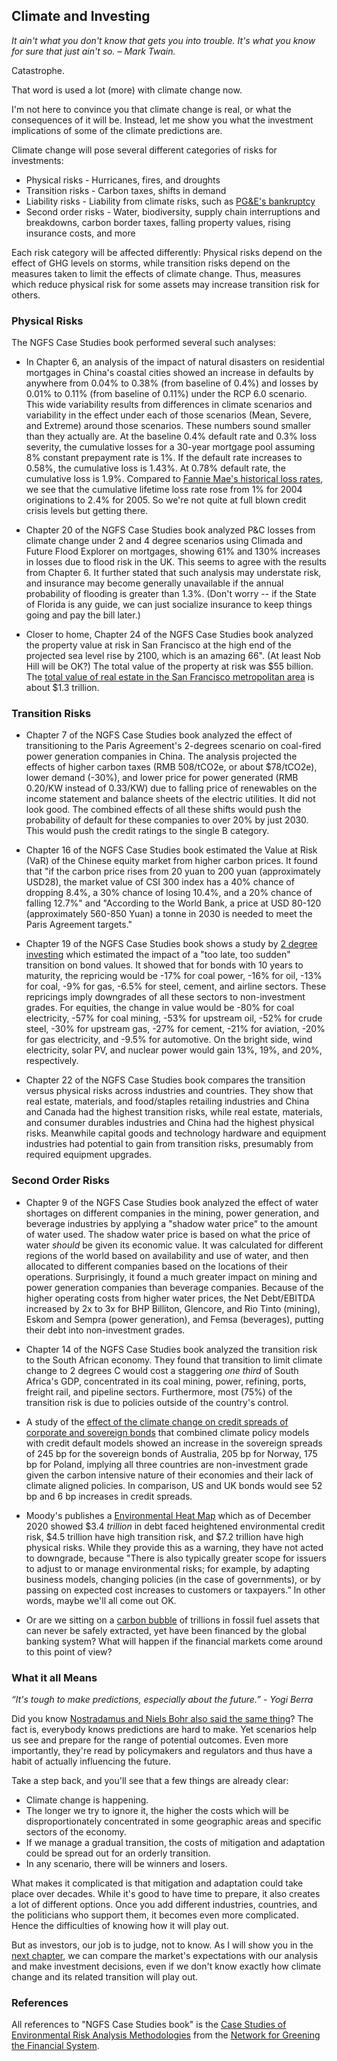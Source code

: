 ## Climate and Investing

_It ain't what you don't know that gets you into trouble. It's what you know for sure that just ain't so. – Mark Twain._

Catastrophe.

That word is used a lot (more) with climate change now.

I'm not here to convince you that climate change is real, or what the consequences of it will be.  Instead, let me show you what the investment implications of some of the climate predictions are.  

Climate change will pose several different categories of risks for investments:

 * Physical risks - Hurricanes, fires, and droughts
 * Transition risks - Carbon taxes, shifts in demand
 * Liability risks - Liability from climate risks, such as [PG&E's bankruptcy](https://www.wsj.com/articles/pg-e-wildfires-and-the-first-climate-change-bankruptcy-11547820006)
 * Second order risks - Water, biodiversity, supply chain interruptions and breakdowns, carbon border taxes, falling property values, rising insurance costs, and more

Each risk category will be affected differently: Physical risks depend on the effect of GHG levels on storms, while transition risks depend on the measures taken to limit the effects of climate change.  Thus, measures which reduce physical risk for some assets may increase transition risk for others.

### Physical Risks

The NGFS Case Studies book performed several such analyses:

 * In Chapter 6, an analysis of the impact of natural disasters on residential mortgages in China's coastal cities showed an increase in defaults by anywhere from 0.04% to 0.38% (from baseline of 0.4%) and losses by 0.01% to 0.11% (from baseline of 0.11%) under the RCP 6.0 scenario.  This wide variability results from differences in climate scenarios and variability in the effect under each of those scenarios (Mean, Severe, and Extreme) around those scenarios.  These numbers sound smaller than they actually are.  At the baseline 0.4% default rate and 0.3% loss severity, the cumulative losses for a 30-year mortgage pool assuming 8% constant prepayment rate is 1%.  If the default rate increases to 0.58%, the cumulative loss is 1.43%.  At 0.78% default rate, the cumulative loss is 1.9%.  Compared to [Fannie Mae's historical loss rates](https://capitalmarkets.fanniemae.com/media/20926/display), we see that the cumulative lifetime loss rate rose from 1% for 2004 originations to 2.4% for 2005.  So we're not quite at full blown credit crisis levels but getting there.

 * Chapter 20 of the NGFS Case Studies book analyzed P&C losses from climate change under 2 and 4 degree scenarios using Climada and Future Flood Explorer on mortgages, showing 61% and 130% increases in losses due to flood risk in the UK.  This seems to agree with the results from Chapter 6.  It further stated that such analysis may understate risk, and insurance may become generally unavailable if the annual probability of flooding is greater than 1.3%.  (Don't worry -- if the State of Florida is any guide, we can just socialize insurance to keep things going and pay the bill later.) 

 * Closer to home, Chapter 24 of the NGFS Case Studies book analyzed the property value at risk in San Francisco at the high end of the projected sea level rise by 2100, which is an amazing 66".  (At least Nob Hill will be OK?)  The total value of the property at risk was $55 billion.  The [total value of real estate in the San Francisco metropolitan area](https://www.bizjournals.com/sanfrancisco/news/2018/08/29/value-sf-real-estate-homes.html) is about $1.3 trillion.  

### Transition Risks

 * Chapter 7 of the NGFS Case Studies book analyzed the effect of transitioning to the Paris Agreement's 2-degrees scenario on coal-fired power generation companies in China.  The analysis projected the effects of higher carbon taxes (RMB 508/tCO2e, or about $78/tCO2e), lower demand (-30%), and lower price for power generated (RMB 0.20/KW instead of 0.33/KW) due to falling price of renewables on the income statement and balance sheets of the electric utilities.  It did not look good.  The combined effects of all these shifts would push the probability of default for these companies to over 20% by just 2030.  This would push the credit ratings to the single B category.

 * Chapter 16 of the NGFS Case Studies book estimated the Value at Risk (VaR) of the Chinese equity market from higher carbon prices.  It found that "if the carbon price rises from 20 yuan to 200 yuan
(approximately USD28), the market value of CSI 300 index has a 40% chance of dropping 8.4%, a 30% chance of losing 10.4%, and a 20% chance of falling 12.7%" and "According to the World Bank, a price at USD 80-120 (approximately 560-850 Yuan) a tonne in 2030 is needed to meet the Paris Agreement targets."

 * Chapter 19 of the NGFS Case Studies book shows a study by [2 degree investing](https://2degrees-investing.org/) which estimated the impact of a "too late, too sudden" transition on bond values.  It showed that for bonds with 10 years to maturity, the repricing would be -17% for coal power, -16% for oil, -13% for coal, -9% for gas, -6.5% for steel, cement, and airline sectors.  These repricings imply downgrades of all these sectors to non-investment grades.  For equities, the change in value would be -80% for coal electricity, -57% for coal mining, -53% for upstream oil, -52% for crude steel, -30% for upstream gas, -27% for cement, -21% for aviation, -20% for gas electricity, and -9.5% for automotive.  On the bright side, wind electricity, solar PV, and nuclear power would gain 13%, 19%, and 20%, respectively. 

 * Chapter 22 of the NGFS Case Studies book compares the transition versus physical risks across industries and countries.  They show that real estate, materials, and food/staples retailing industries and China and Canada had the highest transition risks, while real estate, materials, and consumer durables industries and China had the highest physical risks.  Meanwhile capital goods and technology hardware and equipment industries had potential to gain from transition risks, presumably from required equipment upgrades.   


### Second Order Risks

 * Chapter 9 of the NGFS Case Studies book analyzed the effect of water shortages on different companies in the mining, power generation, and beverage industries by applying a "shadow water price" to the amount of water used.  The shadow water price is based on what the price of water _should_ be given its economic value.  It was calculated for different regions of the world based on availability and use of water, and then allocated to different companies based on the locations of their operations.  Surprisingly, it found a much greater impact on mining and power generation companies than beverage companies.  Because of the higher operating costs from higher water prices, the Net Debt/EBITDA increased by 2x to 3x for BHP Billiton, Glencore, and Rio Tinto (mining), Eskom and Sempra (power generation), and Femsa (beverages), putting their debt into non-investment grades.

 * Chapter 14 of the NGFS Case Studies book analyzed the transition risk to the South African economy.  They found that transition to limit climate change to 2 degrees C would cost a staggering _one third_ of South Africa's GDP, concentrated in its coal mining, power, refining, ports, freight rail, and pipeline sectors.  Furthermore, most (75%) of the transition risk is due to policies outside of the country's control. 

 * A study of the [effect of the climate change on credit spreads of corporate and sovereign bonds](https://ssrn.com/abstract=3376218) that combined climate policy models with credit default models showed an increase in the sovereign spreads of 245 bp for the sovereign bonds of Australia, 205 bp for Norway, 175 bp for Poland, implying all three countries are non-investment grade given the carbon intensive nature of their economies and their lack of climate aligned policies.  In comparison, US and UK bonds would see 52 bp and 6 bp increases in credit spreads.

 * Moody's publishes a [Environmental Heat Map](https://esg.moodys.io/reports) which as of December 2020 showed $3.4 _trillion_ in debt faced heightened environmental credit risk, $4.5 trillion have high transition risk, and $7.2 trillion have high physical risks.  While they provide this as a warning, they have not acted to downgrade, because "There is also typically greater scope for issuers to adjust to or manage environmental risks; for example, by adapting business models, changing policies (in the case of governments), or by passing on expected cost increases to customers or taxpayers.”  In other words, maybe we'll all come out OK.

 * Or are we sitting on a [carbon bubble](https://www.forbes.com/sites/ashoka/2021/03/26/were-living-through-a-carbon-bubble--heres-what-we-can-do-about-it/) of trillions in fossil fuel assets that can never be safely extracted, yet have been financed by the global banking system?  What will happen if the financial markets come around to this point of view?

### What it all Means

_“It's tough to make predictions, especially about the future.” - Yogi Berra_

Did you know [Nostradamus and Niels Bohr also said the same thing](https://www.economist.com/letters-to-the-editor-the-inbox/2007/07/15/the-perils-of-prediction-june-2nd)?  The fact is, everybody knows predictions are hard to make.  Yet scenarios help us see and prepare for the range of potential outcomes.  Even more importantly, they're read by policymakers and regulators and thus have a habit of actually influencing the future.  

Take a step back, and you'll see that a few things are already clear:

 * Climate change is happening.
 * The longer we try to ignore it, the higher the costs which will be disproportionately concentrated in some geographic areas and specific sectors of the economy.
 * If we manage a gradual transition, the costs of mitigation and adaptation could be spread out for an orderly transition.
 * In any scenario, there will be winners and losers.

What makes it complicated is that mitigation and adaptation could take place over decades.  While it's good to have time to prepare, it also creates a lot of different options.  Once you add different industries, countries, and the politicians who support them, it becomes even more complicated.  Hence the difficulties of knowing how it will play out.

But as investors, our job is to judge, not to know.  As I will show you in the [next chapter](Analyzing-Investments.md), we can compare the market's expectations with our analysis and make investment decisions, even if we don't know exactly how climate change and its related transition will play out. 

### References
 
All references to "NGFS Case Studies book" is the [Case Studies of Environmental Risk Analysis Methodologies](https://www.ngfs.net/sites/default/files/medias/documents/case_studies_of_environmental_risk_analysis_methodologies.pdf) from the [Network for Greening the Financial System](https://www.ngfs.net/en). 

